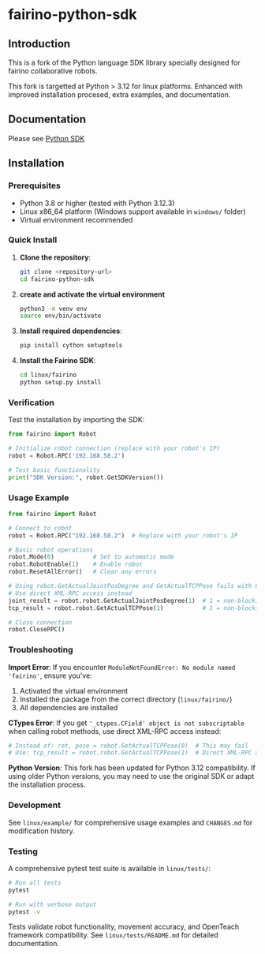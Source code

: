 # fairino-python-sdk 

Introduction
---------------
This is a fork of the Python language SDK library specially designed for fairino collaborative robots.

This fork is targetted at Python > 3.12 for linux platforms. Enhanced with improved installation procesed, extra examples, and documentation.

Documentation
----------------
Please see [Python SDK](https://fairino-doc-en.readthedocs.io/latest/SDKManual/python_intro.html)


Installation
----------------

### Prerequisites
- Python 3.8 or higher (tested with Python 3.12.3)
- Linux x86_64 platform (Windows support available in `windows/` folder)
- Virtual environment recommended

### Quick Install

1. **Clone the repository**:
   ```bash
   git clone <repository-url>
   cd fairino-python-sdk
   ```

2. **create and activate the virtual environment** 
   ```bash
   python3 -m venv env
   source env/bin/activate
   ```

3. **Install required dependencies**:
   ```bash
   pip install cython setuptools
   ```

4. **Install the Fairino SDK**:
   ```bash
   cd linux/fairino
   python setup.py install
   ```

### Verification

Test the installation by importing the SDK:

```python
from fairino import Robot

# Initialize robot connection (replace with your robot's IP)
robot = Robot.RPC('192.168.58.2')

# Test basic functionality
print("SDK Version:", robot.GetSDKVersion())
```

### Usage Example

```python
from fairino import Robot

# Connect to robot
robot = Robot.RPC("192.168.58.2")  # Replace with your robot's IP

# Basic robot operations
robot.Mode(0)           # Set to automatic mode
robot.RobotEnable(1)    # Enable robot
robot.ResetAllError()   # Clear any errors

# Using robot.GetActualJointPosDegree and GetActualTCPPose fails with CTypes error
# Use direct XML-RPC access instead
joint_result = robot.robot.GetActualJointPosDegree(1)  # 1 = non-blocking
tcp_result = robot.robot.GetActualTCPPose(1)           # 1 = non-blocking

# Close connection
robot.CloseRPC()
```

### Troubleshooting

**Import Error**: If you encounter `ModuleNotFoundError: No module named 'fairino'`, ensure you've:
1. Activated the virtual environment
2. Installed the package from the correct directory (`linux/fairino/`)
3. All dependencies are installed

**CTypes Error**: If you get `'_ctypes.CField' object is not subscriptable` when calling robot methods, use direct XML-RPC access instead:
```python
# Instead of: ret, pose = robot.GetActualTCPPose(0)  # This may fail
# Use: tcp_result = robot.robot.GetActualTCPPose(1)  # Direct XML-RPC access
```

**Python Version**: This fork has been updated for Python 3.12 compatibility. If using older Python versions, you may need to use the original SDK or adapt the installation process.

### Development

See `linux/example/` for comprehensive usage examples and `CHANGES.md` for modification history.

### Testing

A comprehensive pytest test suite is available in `linux/tests/`:

```bash
# Run all tests
pytest

# Run with verbose output
pytest -v
```


Tests validate robot functionality, movement accuracy, and OpenTeach framework compatibility. See `linux/tests/README.md` for detailed documentation.
